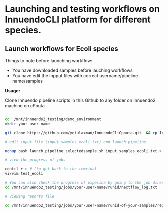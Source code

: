 
# Launching and testing workflows on InnuendoCLI platform for different species.

## Launch workflows for Ecoli species

Things to note before launching workflow:

- You have downloaded samples before lauching workflows
- You have edit the inpput files with correct username/pipeline name/samples


**Usage:**

Clone Innuendo pipeline scripts in this Github to any folder on Innuendo2 machine on cPouta  

```bash

cd  /mnt/innuendo2_testing/demo_environment 
mkdir your-user-name

git clone https://github.com/yetulaxman/InnuendoCliCpouta.git  && cp InnuendoCliCpouta/* .

# edit input file (input_samples_ecoli.txt) and launch pipeline

nohup bash launch_pipeline_selectedsample.sh input_samples_ecoli.txt > test_ecoli &

# view the progress of jobs

contrl + c # (to get back to the temrinal
vi/vim test_ecoli

# You can also check the progress of pipeline by going to the job directory
cd /mnt/innuendo2_testing/jobs/your-user-name/runid/nextflow_log.txt 

# viewing reports file 

cd /mnt/innuendo2_testing/jobs/your-user-name/runid-of-your-samples/reports



